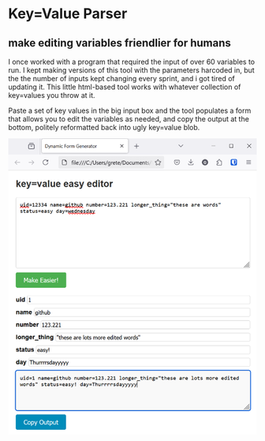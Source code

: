 # Key=Value Parser 
## make editing variables friendlier for humans


I once worked with a program that required the input of over 60 variables to run. I kept making versions of this tool with the parameters harcoded in, but the the number of inputs kept changing every sprint, and i got tired of updating it. This little html-based tool works with whatever collection of key=values you throw at it. 

Paste a set of key values in the big input box and the tool populates a form that allows you to edit the variables as needed, and copy the output at the bottom, politely reformatted back into ugly key=value blob. 


![photo](https://github.com/gretesbe/key-value_parser/blob/main/Capture2.PNG)
